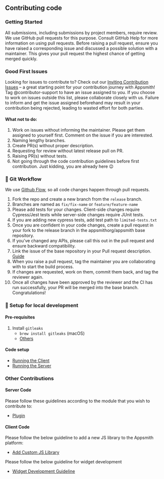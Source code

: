 ## Contributing code

### Getting Started

All submissions, including submissions by project members, require review. We use GitHub pull requests for this purpose. Consult GitHub Help for more information on using pull requests.
Before raising a pull request, ensure you have raised a corresponding issue and discussed a possible solution with a maintainer. This gives your pull request the highest chance of getting merged quickly.

### Good First Issues

Looking for issues to contribute to? Check out our [Inviting Contribution Issues](https://github.com/appsmithorg/appsmith/issues?q=is:open+is:issue+label:%22Inviting+Contribution%22+) – a great starting point for your contribution journey with Appsmith! Tag @contributor-support to have an issue assigned to you. If you choose to work on issues outside this list, please collaborate closely with us. Failure to inform and get the issue assigned beforehand may result in your contribution being rejected, leading to wasted effort for both parties.

#### What not to do:
1. Work on issues without informing the maintainer. Please get them assigned to yourself first. Comment on the issue if you are interested. 
2. Naming lengthy branches. 
3. Create PR(s) without proper description. 
4. Requesting for review without latest release pull on PR. 
5. Raising PR(s) without tests.  
6. Not going through the code contribution guidelines before first contribution. Just kidding, you are already here 😉

### 🍴 Git Workflow

We use [Github Flow](https://guides.github.com/introduction/flow/index.html), so all code changes happen through pull requests.

1. Fork the repo and create a new branch from the `release` branch.
2. Branches are named as `fix/fix-name` or `feature/feature-name`
3. Please add tests for your changes. Client-side changes require Cypress/Jest tests while server-side changes require JUnit tests.
4. If you are adding new cypress tests, add test path to `limited-tests.txt`
5. Once you are confident in your code changes, create a pull request in your fork to the release branch in the appsmithorg/appsmith base repository.
6. If you've changed any APIs, please call this out in the pull request and ensure backward compatibility.
7. Link the issue of the base repository in your Pull request description. [Guide](https://docs.github.com/en/free-pro-team@latest/github/managing-your-work-on-github/linking-a-pull-request-to-an-issue)
8. When you raise a pull request, tag the maintainer you are collaborating with to start the build process.
9. If changes are requested, work on them, commit them back, and tag the reviewer again. 
10. Once all changes have been approved by the reviewer and the CI has run successfully, your PR will be merged into the base branch. Congratulations! 

### 🏡 Setup for local development

#### Pre-requisites

1. Install `gitleaks`
   - `brew install gitleaks` (macOS)
   - [Others](https://github.com/gitleaks/gitleaks#getting-started)

#### Code setup

- [Running the Client](ClientSetup.md)
- [Running the Server](ServerSetup.md)


### Other Contributions
#### Server Code
Please follow these guidelines according to the module that you wish to contribute to:
- [Plugin](./ServerCodeContributionsGuidelines/PluginCodeContributionsGuidelines.md)

#### Client Code

Please follow the below guideline to add a new JS library to the Appsmith platform:
- [Add Custom JS Library](./CustomJsLibrary.md)

Please follow the below guideline for widget development
- [Widget Development Guideline](./AppsmithWidgetDevelopmentGuide.md)
